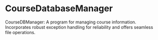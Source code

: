 # CourseDatabaseManager
CourseDBManager: A program for managing course information. Incorporates robust exception handling for reliability and offers seamless file operations.
